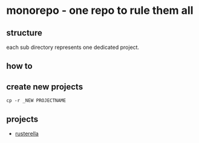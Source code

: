 # monorepo - one repo to rule them all

## structure

each sub directory represents one dedicated project.

## how to

## create new projects

```shell
cp -r _NEW PROJECTNAME
```

## projects
* [rusterella](./rusterella)
